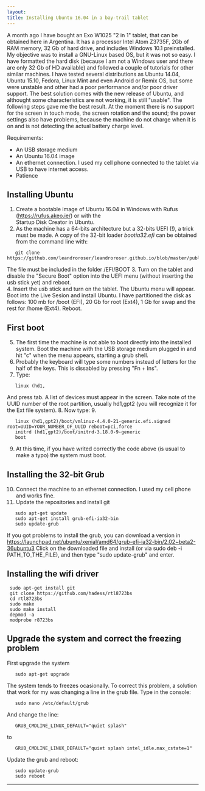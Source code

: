 ```yaml
---
layout: 
title: Installing Ubuntu 16.04 in a bay-trail tablet
---
```


A month ago I have bought an Exo W1025  "2 in 1" tablet, that can be obtained here in Argentina. It has a processor Intel Atom Z3735F, 2Gb of RAM memory, 32 Gb of hard drive, and includes Windows 10.1 preinstalled. My objective was to install a GNU-Linux based OS, but it was not so easy. I have formatted the hard disk (because I am not a Windows user and there are only 32 Gb of HD available) and followed a couple of tutorials for other similar machines.  I have tested several distributions as Ubuntu 14.04, Ubuntu 15.10, Fedora, Linux Mint and even Android or Remix OS, but some were unstable and other had a poor performance and/or
poor driver support. The best solution comes with the new release of Ubuntu, and althought some characteristics are not working, it is still "usable". The following steps gave me the best result. At the moment there is no support for the screen in touch mode, the screen rotation and the sound; the power settings also have problems, because the machine do not charge when it is on and is not detecting the actual battery charge level.

Requirements:
* An USB storage medium
* An Ubuntu 16.04 image
* An ethernet connection. I used my cell phone connected to the tablet via USB to have internet access.
* Patience

## Installing Ubuntu
1. Create a bootable image of Ubuntu 16.04 in Windows with Rufus (https://rufus.akeo.ie/) or with the  
Startup Disk Creator in Ubuntu.
2. As the machine has a 64-bits architecture but a 32-bits UEFI (!), a trick must be made. A copy of the 32-bit loader *bootia32.efi* can be obtained from the command line with:
 
```{bash}
   git clone https://github.com/leandroroser/leandroroser.github.io/blob/master/public/bootia32.efi
```
The file must be included in the folder /EFI/BOOT
3. Turn on the tablet and disable the "Secure Boot" option into the UEFI menu (without inserting the usb stick yet) and reboot.  
4. Insert the usb stick and turn on the tablet. The Ubuntu menu will appear. Boot into the Live Sesion and install Ubuntu. I have partitioned the disk as follows: 100 mb for /boot (EFI), 20 Gb for root (Ext4), 1 Gb for swap and the rest for /home (Ext4). Reboot.

## First boot
5. The first time the machine is not able to boot directly into the installed system. Boot the machine with the USB storage 
medium plugged in and hit "c" when the menu appears, starting a grub shell. 
6. Probably the keyboard will type some numbers instead of letters for the half of the keys. This is dissabled by pressing 
"Fn + Ins".
7. Type:

```{bash}
   linux (hd1,
```
And press tab. A list of devices must appear in the screen. Take note of the UUID number of the root partition, usually hd1,gpt2 (you will recognize it for the Ext file system).
8. Now type:
9. 

```{bash}
   linux (hd1,gpt2)/boot/vmlinuz-4.4.0-21-generic.efi.signed root=UUID=YOUR_NUMBER_OF_UUID reboot=pci,force
   initrd (hd1,gpt2)/boot/initrd-3.18.0-9-generic
   boot
```
9. At this time, if you have writed correctly the code above (is usual to make a typo) the system must boot.

## Installing the 32-bit Grub
10. Connect the machine to an ethernet connection. I used my cell phone and works fine. 
11. Update the repositories and install git

```{bash}
   sudo apt-get update
   sudo apt-get install grub-efi-ia32-bin
   sudo update-grub
```

If you got problems to install the grub, you can download a version in https://launchpad.net/ubuntu/xenial/amd64/grub-efi-ia32-bin/2.02~beta2-36ubuntu3
  Click on the downloaded file and install (or via sudo deb -i PATH_TO_THE_FILE), and then type "sudo update-grub" and enter.

## Installing the wifi driver

  ```{bash}
   sudo apt-get install git
   git clone https://github.com/hadess/rtl8723bs
   cd rtl8723bs
   sudo make
   sudo make install
   depmod -a
   modprobe r8723bs
   ```
  
## Upgrade the system and correct the freezing problem
First upgrade the system

```{bash}
   sudo apt-get upgrade
```

The system tends to freezes ocasionally. To correct this problem, a solution that work for my was changing a line
in the grub file. Type in the console:

```{bash}
   sudo nano /etc/default/grub
```

And change the line:

```
   GRUB_CMDLINE_LINUX_DEFAULT="quiet splash"
```

to

```
   GRUB_CMDLINE_LINUX_DEFAULT="quiet splash intel_idle.max_cstate=1"
```

Update the grub and reboot:
```{bash}
   sudo update-grub
   sudo reboot
```
---------------------------





